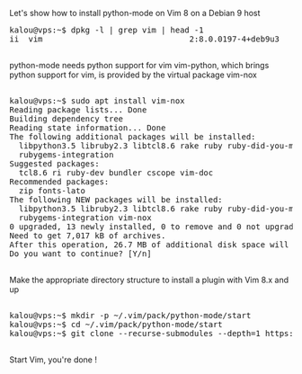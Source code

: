 
Let's show how to install python-mode on Vim 8 on a Debian 9 host

<pre>
kalou@vps:~$ dpkg -l | grep vim | head -1
ii  vim                               2:8.0.0197-4+deb9u3                amd64        Vi IMproved - enhanced vi editor

</pre>

python-mode needs python support for vim vim-python, which brings python support for vim, is provided by the virtual package vim-nox

<pre>

kalou@vps:~$ sudo apt install vim-nox
Reading package lists... Done
Building dependency tree
Reading state information... Done
The following additional packages will be installed:
  libpython3.5 libruby2.3 libtcl8.6 rake ruby ruby-did-you-mean ruby-minitest ruby-net-telnet ruby-power-assert ruby-test-unit ruby2.3
  rubygems-integration
Suggested packages:
  tcl8.6 ri ruby-dev bundler cscope vim-doc
Recommended packages:
  zip fonts-lato
The following NEW packages will be installed:
  libpython3.5 libruby2.3 libtcl8.6 rake ruby ruby-did-you-mean ruby-minitest ruby-net-telnet ruby-power-assert ruby-test-unit ruby2.3
  rubygems-integration vim-nox
0 upgraded, 13 newly installed, 0 to remove and 0 not upgraded.
Need to get 7,017 kB of archives.
After this operation, 26.7 MB of additional disk space will be used.
Do you want to continue? [Y/n]

</pre>


Make the appropriate directory structure to install a plugin with Vim 8.x and up

<pre>

kalou@vps:~$ mkdir -p ~/.vim/pack/python-mode/start
kalou@vps:~$ cd ~/.vim/pack/python-mode/start
kalou@vps:~$ git clone --recurse-submodules --depth=1 https://github.com/python-mode/python-mode.git

</pre>

Start Vim, you're done !
